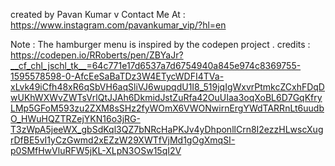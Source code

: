 created by Pavan Kumar v
Contact Me At : https://www.instagram.com/pavankumar_vip/?hl=en


<!-- Note -->
Note : The hamburger menu is inspired by the codepen project .
credits : https://codepen.io/RRoberts/pen/ZBYaJr?__cf_chl_jschl_tk__=64c771e17d6537a7d6754940a845e974c8369755-1595578598-0-AfcEeSaBaTDz3W4ETycWDFI4TVa-xLvk49iCfh48xR6qSbVH6aqSliVJ6wupqdU1I8_519jqIgWxvrPtmkcZCxhFDqDwUKhWXWvZWTsVrlQtJJAh6DkmidJstZuRfa42OuUIaa3oqXoBL6D7GqKfryLMp5GFoM593zu2ZXM8sSHz2fyWOmX6VWONwirnErgYWdTARRnLt6uudbO_HWuHQZTRZejYKN16o3jRG-T3zWpA5jeeWX_gbSdKql3QZ7bNRcHaPKJv4yDhponllCrn8I2ezzHLwscXugrDfBE5vI1yCzGwmd2xEZzW29XWTfVjMd1gOgXmqSI-p0SMfHwVluRFW5jKL-XLpN3OSw15qI2V


